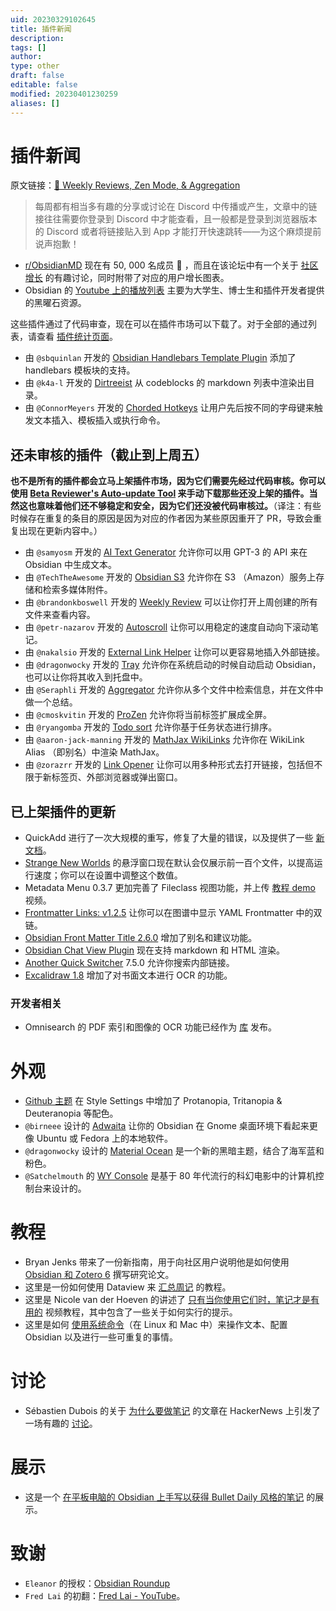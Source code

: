 ```yaml
---
uid: 20230329102645
title: 插件新闻
description: 
tags: []
author: 
type: other
draft: false
editable: false
modified: 20230401230259
aliases: []
---
```


# 插件新闻

原文链接：[🌠 Weekly Reviews, Zen Mode, & Aggregation](https://www.obsidianroundup.org/2022-11-26/)

> 每周都有相当多有趣的分享或讨论在 Discord 中传播或产生，文章中的链接往往需要你登录到 Discord 中才能查看，且一般都是登录到浏览器版本的 Discord 或者将链接贴入到 App 才能打开快速跳转——为这个麻烦提前说声抱歉！

- [r/ObsidianMD](https://www.reddit.com/r/ObsidianMD/) 现在有 50, 000 名成员 🤯 ，而且在该论坛中有一个关于 [社区增长](https://www.reddit.com/r/ObsidianMD/comments/yzkyfm/obsidianmd_subreddit_growth_vs_other_apps_only/) 的有趣讨论，同时附带了对应的用户增长图表。
- Obsidian 的 [Youtube 上的播放列表](https://www.youtube.com/@obsdmd/playlists) 主要为大学生、博士生和插件开发者提供的黑曜石资源。

这些插件通过了代码审查，现在可以在插件市场可以下载了。对于全部的通过列表，请查看 [插件统计页面](https://obsidian-plugin-stats.vercel.app/new)。

- 由 `@sbquinlan` 开发的 [Obsidian Handlebars Template Plugin](https://github.com/sbquinlan/obsidian-handlebars) 添加了 handlebars 模板块的支持。
- 由 `@k4a-l` 开发的 [Dirtreeist](https://github.com/k4a-l/obsidian-dirtreeist) 从 codeblocks 的 markdown 列表中渲染出目录。
- 由 `@ConnorMeyers` 开发的 [Chorded Hotkeys](https://github.com/ConnorMeyers/obsidian-chorded-hotkeys) 让用户先后按不同的字母键来触发文本插入、模板插入或执行命令。

## 还未审核的插件（截止到上周五）

**也不是所有的插件都会立马上架插件市场，因为它们需要先经过代码审核。你可以使用 [Beta Reviewer's Auto-update Tool](https://github.com/TfTHacker/obsidian42-brat) 来手动下载那些还没上架的插件。当然这也意味着他们还不够稳定和安全，因为它们还没被代码审核过。**（译注：有些时候存在重复的条目的原因是因为对应的作者因为某些原因重开了 PR，导致会重复出现在更新内容中。）

- 由 `@samyosm` 开发的 [AI Text Generator](https://github.com/samyosm/obsidian-ai-text-generator) 允许你可以用 GPT-3 的 API 来在 Obsidian 中生成文本。
- 由 `@TechTheAwesome` 开发的 [Obsidian S3](https://github.com/TechTheAwesome/obsidian-s3) 允许你在 S3 （Amazon）服务上存储和检索多媒体附件。
- 由 `@brandonkboswell` 开发的 [Weekly Review](https://github.com/brandonkboswell/weekly-review) 可以让你打开上周创建的所有文件来查看内容。
- 由 `@petr-nazarov` 开发的 [Autoscroll](https://github.com/petr-nazarov/obsidian-autoscroll) 让你可以用稳定的速度自动向下滚动笔记。
- 由 `@nakalsio` 开发的 [External Link Helper](https://github.com/nakalsio/obsidian-danpung) 让你可以更容易地插入外部链接。
- 由 `@dragonwocky` 开发的 [Tray](https://github.com/dragonwocky/obsidian-tray) 允许你在系统启动的时候自动启动 Obsidian，也可以让你将其收入到托盘中。
- 由 `@Seraphli` 开发的 [Aggregator](https://github.com/Seraphli/obsidian-aggregator) 允许你从多个文件中检索信息，并在文件中做一个总结。
- 由 `@cmoskvitin` 开发的 [ProZen](https://github.com/cmoskvitin/obsidian-prozen) 允许你将当前标签扩展成全屏。
- 由 `@ryangomba` 开发的 [Todo sort](https://github.com/ryangomba/obsidian-todo-sort) 允许你基于任务状态进行排序。
- 由 `@aaron-jack-manning` 开发的 [MathJax WikiLinks](https://github.com/aaron-jack-manning/obsidian-mathja由x-wikilinks) 允许你在 WikiLink Alias （即别名）中渲染 MathJax。
- 由 `@zorazrr` 开发的 [Link Opener](https://github.com/zorazrr/obsidian-link-opener) 让你可以用多种形式去打开链接，包括但不限于新标签页、外部浏览器或弹出窗口。

## 已上架插件的更新

- QuickAdd 进行了一次大规模的重写，修复了大量的错误，以及提供了一些 [新文档](https://quickadd.obsidian.guide/)。
- [Strange New Worlds](https://github.com/TfTHacker/obsidian42-strange-new-worlds) 的悬浮窗口现在默认会仅展示前一百个文件，以提高运行速度；你可以在设置中调整这个数值。
- Metadata Menu 0.3.7 更加完善了 Fileclass 视图功能，并上传 [教程 demo](https://youtu.be/3jukvV7OODg) 视频。
- [Frontmatter Links: v1.2.5](https://obsidian.md/plugins?id=frontmatter-links) 让你可以在图谱中显示 YAML Frontmatter 中的双链。
- [Obsidian Front Matter Title 2.6.0](https://github.com/Snezhig/obsidian-front-matter-title/releases/tag/2.6.0) 增加了别名和建议功能。
- [Obsidian Chat View Plugin](https://github.com/adifyr/obsidian-chat-view) 现在支持 markdown 和 HTML 渲染。
- [Another Quick Switcher](https://github.com/tadashi-aikawa/obsidian-another-quick-switcher) 7.5.0 允许你搜索内部链接。
- [Excalidraw 1.8](https://github.com/zsviczian/obsidian-excalidraw-plugin/releases/tag/1.8.0) 增加了对书面文本进行 OCR 的功能。

### 开发者相关

- Omnisearch 的 PDF 索引和图像的 OCR 功能已经作为 [库](https://github.com/scambier/obsidian-text-extract) 发布。

# 外观

- [Github 主题](https://github.com/krios2146/obsidian-github/releases/tag/1.1.3) 在 Style Settings 中增加了 Protanopia, Tritanopia & Deuteranopia 等配色。
- `@birneee` 设计的 [Adwaita](https://github.com/birneee/obsidian-adwaita-theme) 让你的 Obsidian 在 Gnome 桌面环境下看起来更像 Ubuntu 或 Fedora 上的本地软件。
- `@dragonwocky` 设计的 [Material Ocean](https://github.com/dragonwocky/obsidian-material-ocean) 是一个新的黑暗主题，结合了海军蓝和粉色。
- `@Satchelmouth` 的 [WY Console](https://github.com/Satchelmouth/Obsidian-Theme-WYConsole) 是基于 80 年代流行的科幻电影中的计算机控制台来设计的。

# 教程

- Bryan Jenks 带来了一份新指南，用于向社区用户说明他是如何使用 [Obsidian 和 Zotero 6](https://youtu.be/mMpVMuGBGe8) 撰写研究论文。
- 这里是一份如何使用 Dataview 来 [汇总周记](https://brianmeeker.me/2022/11/25/aggregating-weekly-notes-with-obsidian-and-dataview/) 的教程。
- 这里是 Nicole van der Hoeven 的讲述了 [只有当你使用它们时，笔记才是有用的](https://www.youtube.com/watch?v=v7BbraqevMg) 视频教程，其中包含了一些关于如何实行的提示。
- 这里是如何 [使用系统命令](https://medium.com/@gareth.stretton/obsidian-do-almost-anything-really-with-system-commands-b496ffd0679c)（在 Linux 和 Mac 中）来操作文本、配置 Obsidian 以及进行一些可重复的事情。

# 讨论

- Sébastien Dubois 的关于 [为什么要做笔记](https://dsebastien.net/blog/2022-11-16-why-take-notes) 的文章在 HackerNews 上引发了一场有趣的 [讨论](https://news.ycombinator.com/item?id=33691341)。

# 展示

- 这是一个 [在平板电脑的 Obsidian 上手写以获得 Bullet Daily 风格的笔记](https://www.reddit.com/r/ObsidianMD/comments/z2jfwf/obsidian_bullet_journal_handwriting_in_my_s6_tab/) 的展示。

# 致谢

- `Eleanor` 的授权：[Obsidian Roundup](https://www.obsidianroundup.org/)
- `Fred Lai` 的初翻：[Fred Lai - YouTube](https://www.youtube.com/c/FredLai)。
